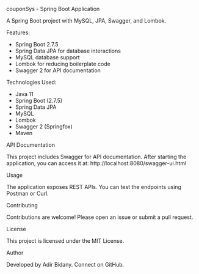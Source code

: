 couponSys - Spring Boot Application

A Spring Boot project with MySQL, JPA, Swagger, and Lombok.

Features:
- Spring Boot 2.7.5
- Spring Data JPA for database interactions
- MySQL database support
- Lombok for reducing boilerplate code
- Swagger 2 for API documentation

Technologies Used:
- Java 11
- Spring Boot (2.7.5)
- Spring Data JPA
- MySQL
- Lombok
- Swagger 2 (Springfox)
- Maven

API Documentation

This project includes Swagger for API documentation. After starting the application, you can access it at:
http://localhost:8080/swagger-ui.html

Usage

The application exposes REST APIs. You can test the endpoints using Postman or Curl.

Contributing

Contributions are welcome! Please open an issue or submit a pull request.
	
License

This project is licensed under the MIT License.

Author

Developed by Adir Bidany. Connect on GitHub.

